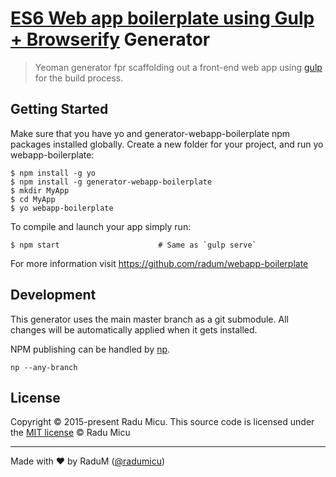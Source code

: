 # [ES6 Web app boilerplate using Gulp + Browserify](https://github.com/radum/webapp-boilerplate) Generator

> Yeoman generator fpr scaffolding out a front-end web app using [gulp](http://gulpjs.com/) for the build process.

## Getting Started

Make sure that you have yo and generator-webapp-boilerplate npm packages installed globally. Create a new folder for your project, and run yo webapp-boilerplate:

```
$ npm install -g yo
$ npm install -g generator-webapp-boilerplate
$ mkdir MyApp
$ cd MyApp
$ yo webapp-boilerplate
```

To compile and launch your app simply run:

```
$ npm start                      # Same as `gulp serve`
```

For more information visit https://github.com/radum/webapp-boilerplate

## Development

This generator uses the main master branch as a git submodule. All changes will be automatically applied when it gets installed.

NPM publishing can be handled by [np](https://github.com/sindresorhus/np).

```
np --any-branch
```

## License

Copyright © 2015-present Radu Micu. This source code is licensed under the [MIT license](https://opensource.org/licenses/MIT) © Radu Micu

---
Made with ♥ by RaduM ([@radumicu](http://twitter.com/radumicu))
